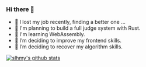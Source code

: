 ### Hi there 👋
- 💼 I lost my job recently, finding a better one ...
- 📝 I'm planning to build a full judge system with Rust.
- 📕 I'm learning WebAssembly.
- 🌱 I’m deciding to improve my frontend skills.
- 🌱 I’m deciding to recover my algorithm skills.

<!--
**slhmy/slhmy** is a ✨ _special_ ✨ repository because its `README.md` (this file) appears on your GitHub profile.

Here are some ideas to get you started:

- 🔭 I’m currently working on ...
- 🌱 I’m currently learning ...
- 👯 I’m looking to collaborate on ...
- 🤔 I’m looking for help with ...
- 💬 Ask me about ...
- 📫 How to reach me: ...
- 😄 Pronouns: ...
- ⚡ Fun fact: ...
-->
[![slhmy's github stats](https://github-readme-stats.vercel.app/api?username=slhmy)](https://github.com/anuraghazra/github-readme-stats)
